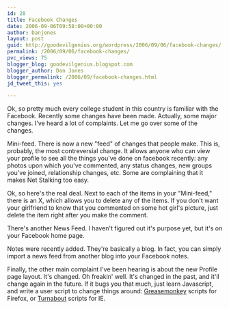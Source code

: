 ```yaml
---
id: 28
title: Facebook Changes
date: 2006-09-06T09:58:00+00:00
author: Danjones
layout: post
guid: http://goodevilgenius.org/wordpress/2006/09/06/facebook-changes/
permalink: /2006/09/06/facebook-changes/
pvc_views: 75
blogger_blog: goodevilgenius.blogspot.com
blogger_author: Dan Jones
blogger_permalink: /2006/09/facebook-changes.html
jd_tweet_this: yes

---
```

Ok, so pretty much every college student in this country is familiar with the Facebook. Recently some changes have been made. Actually, some major changes. I've heard a lot of complaints. Let me go over some of the changes.

Mini-feed. There is now a new "feed" of changes that people make. This is, probably, the most contreversial change. It allows anyone who can view your profile to see all the things you've done on facebook recently: any photos upon which you've commented, any status changes, new groups you've joined, relationship changes, etc. Some are complaining that it makes Net Stalking too easy.
  
Ok, so here's the real deal. Next to each of the items in your "Mini-feed," there is an X, which allows you to delete any of the items. If you don't want your girlfriend to know that you commented on some hot girl's picture, just delete the item right after you make the comment.

There's another News Feed. I haven't figured out it's purpose yet, but it's on your Facebook home page.

Notes were recently added. They're basically a blog. In fact, you can simply import a news feed from another blog into your Facebook notes.

Finally, the other main complaint I've been hearing is about the new Profile page layout. It's changed. Oh freakin' well. It's changed in the past, and it'll change again in the future. If it bugs you that much, just learn Javascript, and write a user script to change things around: [Greasemonkey](http://greasemonkey.mozdev.org) scripts for Firefox, or [Turnabout](http://www.reifysoft.com/turnabout.php) scripts for IE.

